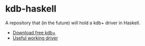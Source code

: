 kdb-haskell
===========

A repository that (in the future) will hold a kdb+ driver in Haskell.

* [Download free kdb+](http://kx.com/software-download.php)
* [Useful working driver](http://code.kx.com/wsvn/code/contrib/sagrawal/kx/haskell/kx.hs)
